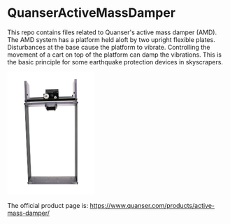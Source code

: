 # QuanserActiveMassDamper
This repo contains files related to Quanser's active mass damper (AMD).
The AMD system has a platform held aloft by two upright flexible plates.
Disturbances at the base cause the platform to vibrate.
Controlling the movement of a cart on top of the platform can damp the vibrations.
This is the basic principle for some earthquake protection devices in skyscrapers.

<img src="AMD.jpg" alt="Quanser Active Mass Damper System" style="width: 200px;"/>

The official product page is:
https://www.quanser.com/products/active-mass-damper/
